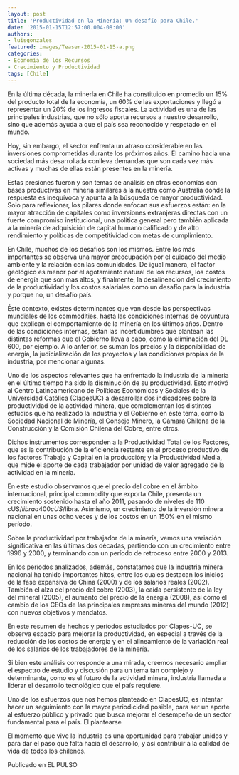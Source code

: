 ```yaml
---
layout: post
title: 'Productividad en la Minería: Un desafío para Chile.'
date: '2015-01-15T12:57:00.004-08:00'
authors:
- luisgonzales
featured: images/Teaser-2015-01-15-a.png
categories:
- Economía de los Recursos
- Crecimiento y Productividad
tags: [Chile]
---
```


En la última década, la minería en Chile ha constituido en promedio un 15% del producto total de la economía, un 60% de las exportaciones y llegó a representar un 20% de los ingresos fiscales. La actividad es una de las principales industrias,  que no sólo aporta recursos a nuestro desarrollo, sino que además ayuda a que el país sea reconocido y respetado en el mundo.

Hoy, sin embargo, el sector enfrenta un atraso considerable en las inversiones comprometidas durante los próximos años. El camino hacia una sociedad más desarrollada conlleva demandas que son cada vez más activas y muchas de ellas están presentes en la minería.

Estas presiones fueron y son temas de análisis en otras economías con bases productivas en minería similares a la nuestra como Australia donde la respuesta es inequívoca y apunta a la búsqueda de mayor productividad. Solo para reflexionar, los pilares donde enfocan sus esfuerzos están: en la mayor atracción de capitales como inversiones extranjeras directas con un fuerte compromiso institucional, una política general pero también aplicada a la minería de adquisición de capital humano calificado y de alto rendimiento y políticas de competitividad con metas de cumplimiento.      

En Chile, muchos de los desafíos son los mismos. Entre los más importantes se observa una mayor preocupación por el cuidado del medio ambiente y la relación con las comunidades. De igual manera, el factor geológico es menor por el agotamiento natural de los recursos, los costos de energía que son mas altos, y finalmente, la desalineación del crecimiento de la productividad y los costos salariales como  un desafío para la industria y porque no, un desafío país.    

Éste contexto, existes determinantes que van desde las perspectivas mundiales de los commodities, hasta las condiciones internas de coyuntura que explican el comportamiento de la minería en los últimos años. Dentro de las condiciones internas, están las incertidumbres que plantean las distintas reformas que el Gobierno lleva a cabo, como la eliminación del DL 600, por ejemplo.  A lo anterior, se suman los precios y la disponibilidad de energía, la judicialización de los proyectos y las condiciones propias de la industria, por mencionar algunas.

Uno de los aspectos relevantes que ha enfrentado la industria de la minería en el último tiempo ha sido la disminución de su productividad. Esto motivó al Centro Latinoamericano de Políticas Económicas y Sociales de la Universidad Católica (ClapesUC) a desarrollar dos indicadores sobre la productividad de la actividad minera, que complementan los distintos estudios que ha realizado la industria y el Gobierno en este tema, como la Sociedad Nacional de Minería, el Consejo Minero, la Cámara Chilena de la Construcción y la Comisión Chilena del Cobre, entre otros.

Dichos instrumentos corresponden a la Productividad Total de los Factores, que es la contribución de la eficiencia restante en el proceso productivo de los factores Trabajo y Capital en la producción; y la Productividad Media, que mide el aporte de cada trabajador por unidad de valor agregado de la actividad en la minería.

En este estudio observamos que el precio del cobre en el ámbito internacional, principal commodity que exporta Chile, presenta un crecimiento sostenido hasta el año 2011, pasando de niveles de 110 cUS$/libra a 400 cUS$/libra. Asimismo, un crecimiento de la inversión minera nacional en unas ocho veces y de los costos en un 150% en el mismo período.

Sobre la productividad por trabajador de la minería, vemos una variación significativa en las últimas dos décadas, partiendo con un crecimiento entre 1996 y 2000, y terminando con un período de retroceso entre 2000 y 2013.

En los períodos analizados, además, constatamos que la industria minera nacional ha tenido importantes hitos, entre los cuales destacan los inicios de la fase expansiva de China (2000) y de los salarios reales (2002). También el alza del precio del cobre (2003), la caída persistente de la ley del mineral (2005), el aumento del precio de la energía (2008), así como el cambio de los CEOs de las principales empresas mineras del mundo (2012) con nuevos objetivos y mandatos.

En este resumen de hechos y períodos estudiados por Clapes-UC, se observa espacio para mejorar la productividad, en especial a través de la reducción de los costos de energía y en el alineamiento de la variación real de los salarios de los trabajadores de la minería.

Si bien este análisis corresponde a una mirada, creemos necesario ampliar el espectro de estudio y discusión para un  tema tan complejo y determinante, como es el futuro de la actividad minera, industria llamada a liderar el desarrollo tecnológico que el país requiere.

Uno de los esfuerzos que nos hemos planteado en ClapesUC, es intentar hacer un seguimiento con la mayor periodicidad posible, para ser un aporte al esfuerzo público y privado que busca mejorar el desempeño de un sector fundamental para el país. El plantearse


El momento que vive la industria es una oportunidad para trabajar unidos y para dar el paso que falta hacia el desarrollo, y así contribuir a la calidad de vida de todos los chilenos.

Publicado en EL PULSO
